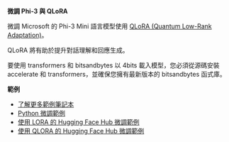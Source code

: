 ﻿**微調 Phi-3 與 QLoRA**

微調 Microsoft 的 Phi-3 Mini 語言模型使用 [QLoRA (Quantum Low-Rank Adaptation)](https://github.com/artidoro/qlora)。

QLoRA 將有助於提升對話理解和回應生成。

要使用 transformers 和 bitsandbytes 以 4bits 載入模型，您必須從源碼安裝 accelerate 和 transformers，並確保您擁有最新版本的 bitsandbytes 函式庫。

**範例**

- [了解更多範例筆記本](../../../../code/04.Finetuning/translations/zh-tw/Phi_3_Inference_Finetuning.ipynb)
- [Python 微調範例](../../../../code/04.Finetuning/translations/zh-tw/FineTrainingScript.py)
- [使用 LORA 的 Hugging Face Hub 微調範例](../../../../code/04.Finetuning/translations/zh-tw/Phi-3-finetune-lora-python.ipynb)
- [使用 QLORA 的 Hugging Face Hub 微調範例](../../../../code/04.Finetuning/translations/zh-tw/Phi-3-finetune-qlora-python.ipynb)

